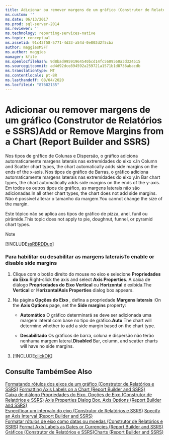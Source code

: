 ```yaml
---
title: Adicionar ou remover margens de um gráfico (Construtor de Relatórios e SSRS) | Microsoft Docs
ms.custom: ''
ms.date: 06/13/2017
ms.prod: sql-server-2014
ms.reviewer: ''
ms.technology: reporting-services-native
ms.topic: conceptual
ms.assetid: 91c43f58-5771-4d33-a54d-0e802d2f5cba
author: maggiesMSFT
ms.author: maggies
manager: kfile
ms.openlocfilehash: 9d8bad99591964540bcd14fc5609560a3d324515
ms.sourcegitcommit: ad4d92dce894592a259721a1571b1d8736abacdb
ms.translationtype: MT
ms.contentlocale: pt-BR
ms.lasthandoff: 08/04/2020
ms.locfileid: "87682135"
---
```

# <a name="add-or-remove-margins-from-a-chart-report-builder-and-ssrs"></a><span data-ttu-id="16301-102">Adicionar ou remover margens de um gráfico (Construtor de Relatórios e SSRS)</span><span class="sxs-lookup"><span data-stu-id="16301-102">Add or Remove Margins from a Chart (Report Builder and SSRS)</span></span>
  <span data-ttu-id="16301-103">Nos tipos de gráfico de Colunas e Dispersão, o gráfico adiciona automaticamente margens laterais nas extremidades do eixo x.</span><span class="sxs-lookup"><span data-stu-id="16301-103">In Column and Scatter chart types, the chart automatically adds side margins on the ends of the x-axis.</span></span> <span data-ttu-id="16301-104">Nos tipos de gráfico de Barras, o gráfico adiciona automaticamente margens laterais nas extremidades do eixo y.</span><span class="sxs-lookup"><span data-stu-id="16301-104">In Bar chart types, the chart automatically adds side margins on the ends of the y-axis.</span></span> <span data-ttu-id="16301-105">Em todos os outros tipos de gráfico, as margens laterais não são adicionadas.</span><span class="sxs-lookup"><span data-stu-id="16301-105">In all other chart types, the chart does not add side margins.</span></span> <span data-ttu-id="16301-106">Não é possível alterar o tamanho da margem.</span><span class="sxs-lookup"><span data-stu-id="16301-106">You cannot change the size of the margin.</span></span>  
  
 <span data-ttu-id="16301-107">Este tópico não se aplica aos tipos de gráfico de pizza, anel, funil ou pirâmide.</span><span class="sxs-lookup"><span data-stu-id="16301-107">This topic does not apply to pie, doughnut, funnel, or pyramid chart types.</span></span>  
  
> [!NOTE]  
>  [!INCLUDE[ssRBRDDup](../../includes/ssrbrddup-md.md)]  
  
### <a name="to-enable-or-disable-side-margins"></a><span data-ttu-id="16301-108">Para habilitar ou desabilitar as margens laterais</span><span class="sxs-lookup"><span data-stu-id="16301-108">To enable or disable side margins</span></span>  
  
1.  <span data-ttu-id="16301-109">Clique com o botão direito do mouse no eixo e selecione **Propriedades do Eixo**.</span><span class="sxs-lookup"><span data-stu-id="16301-109">Right-click the axis and select **Axis Properties**.</span></span> <span data-ttu-id="16301-110">A caixa de diálogo **Propriedades do Eixo Vertical** ou **Horizontal** é exibida.</span><span class="sxs-lookup"><span data-stu-id="16301-110">The **Vertical** or **HorizontalAxis Properties** dialog box appears.</span></span>  
  
2.  <span data-ttu-id="16301-111">Na página **Opções do Eixo** , defina a propriedade **Margens laterais** :</span><span class="sxs-lookup"><span data-stu-id="16301-111">On the **Axis Options** page, set the **Side margins** property:</span></span>  
  
    -   <span data-ttu-id="16301-112">**Automático** O gráfico determinará se deve ser adicionada uma margem lateral com base no tipo de gráfico.</span><span class="sxs-lookup"><span data-stu-id="16301-112">**Auto** The chart will determine whether to add a side margin based on the chart type.</span></span>  
  
    -   <span data-ttu-id="16301-113">**Desabilitado** Os gráficos de barra, coluna e dispersão não terão nenhuma margem lateral.</span><span class="sxs-lookup"><span data-stu-id="16301-113">**Disabled** Bar, column, and scatter charts will have no side margins.</span></span>  
  
3.  [!INCLUDE[clickOK](../../includes/clickok-md.md)]  
  
## <a name="see-also"></a><span data-ttu-id="16301-114">Consulte Também</span><span class="sxs-lookup"><span data-stu-id="16301-114">See Also</span></span>  
 <span data-ttu-id="16301-115">[Formatando rótulos dos eixos de um gráfico &#40;Construtor de Relatórios e SSRS&#41;](formatting-axis-labels-on-a-chart-report-builder-and-ssrs.md) </span><span class="sxs-lookup"><span data-stu-id="16301-115">[Formatting Axis Labels on a Chart &#40;Report Builder and SSRS&#41;](formatting-axis-labels-on-a-chart-report-builder-and-ssrs.md) </span></span>  
 <span data-ttu-id="16301-116">[Caixa de diálogo Propriedades do Eixo, Opções de Eixo &#40;Construtor de Relatórios e SSRS&#41;](../axis-properties-dialog-box-axis-options-report-builder-and-ssrs.md) </span><span class="sxs-lookup"><span data-stu-id="16301-116">[Axis Properties Dialog Box, Axis Options &#40;Report Builder and SSRS&#41;](../axis-properties-dialog-box-axis-options-report-builder-and-ssrs.md) </span></span>  
 <span data-ttu-id="16301-117">[Especificar um intervalo do eixo &#40;Construtor de Relatórios e SSRS&#41;](specify-an-axis-interval-report-builder-and-ssrs.md) </span><span class="sxs-lookup"><span data-stu-id="16301-117">[Specify an Axis Interval &#40;Report Builder and SSRS&#41;](specify-an-axis-interval-report-builder-and-ssrs.md) </span></span>  
 <span data-ttu-id="16301-118">[Formatar rótulos de eixo como datas ou moedas &#40;Construtor de Relatórios e SSRS&#41;](format-axis-labels-as-dates-or-currencies-report-builder-and-ssrs.md) </span><span class="sxs-lookup"><span data-stu-id="16301-118">[Format Axis Labels as Dates or Currencies &#40;Report Builder and SSRS&#41;](format-axis-labels-as-dates-or-currencies-report-builder-and-ssrs.md) </span></span>  
 [<span data-ttu-id="16301-119">Gráficos &#40;Construtor de Relatórios e SSRS&#41;</span><span class="sxs-lookup"><span data-stu-id="16301-119">Charts &#40;Report Builder and SSRS&#41;</span></span>](charts-report-builder-and-ssrs.md)  
  
  
